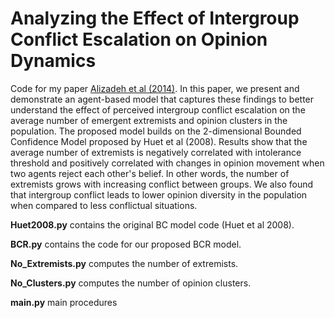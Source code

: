 # Analyzing the Effect of Intergroup Conflict Escalation on Opinion Dynamics

Code for my paper [Alizadeh et al (2014)](http://jasss.soc.surrey.ac.uk/17/4/4.html). In this paper, we present and demonstrate an agent-based model that captures these findings to better understand the effect of perceived intergroup conflict escalation on the average number of emergent extremists and opinion clusters in the population. The proposed model builds on the 2-dimensional Bounded Confidence Model proposed by Huet et al (2008). Results show that the average number of extremists is negatively correlated with intolerance threshold and positively correlated with changes in opinion movement when two agents reject each other's belief. In other words, the number of extremists grows with increasing conflict between groups. We also found that intergroup conflict leads to lower opinion diversity in the population when compared to less conflictual situations.

**Huet2008.py** contains the original BC model code (Huet et al 2008). 

**BCR.py** contains the code for our proposed BCR model.

**No_Extremists.py** computes the number of extremists.

**No_Clusters.py** computes the number of opinion clusters.

**main.py** main procedures

